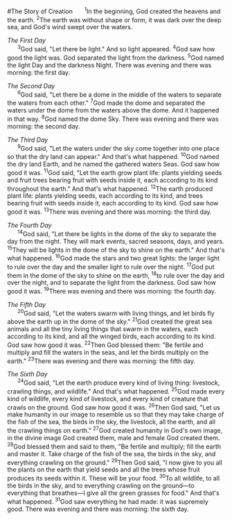 #The Story of Creation
&nbsp;&nbsp;&nbsp;&nbsp;&nbsp;&nbsp;<sup>1</sup>In the beginning, God created the heavens and the earth. <sup>2</sup>The earth was without shape or form, it was dark over the deep sea, and God's wind swept over the waters.

*The First Day*<br>
&nbsp;&nbsp;&nbsp;&nbsp;&nbsp;&nbsp;<sup>3</sup>God said, "Let there be light." And so light appeared. <sup>4</sup>God saw how good the light was. God separated the light from the darkness. <sup>5</sup>God named the light Day and the darkness Night. There was evening and there was morning: the first day.

*The Second Day*<br>
&nbsp;&nbsp;&nbsp;&nbsp;&nbsp;&nbsp;<sup>6</sup>God said, "Let there be a dome in the middle of the waters to separate the waters from each other." <sup>7</sup>God made the dome and separated the waters under the dome from the waters above the dome. And it happened in that way. <sup>8</sup>God named the dome Sky. There was evening and there was morning: the second day.

*The Third Day*<br>
&nbsp;&nbsp;&nbsp;&nbsp;&nbsp;&nbsp;<sup>9</sup>God said, "Let the waters under the sky come together into one place so that the dry land can appear." And that's what happened. <sup>10</sup>God named the dry land Earth, and he named the gathered waters Seas. God saw how good it was. <sup>11</sup>God said, "Let the earth grow plant life: plants yielding seeds and fruit trees bearing fruit with seeds inside it, each according to its kind throughout the earth." And that's what happened. <sup>12</sup>The earth produced plant life: plants yielding seeds, each according to its kind, and trees bearing fruit with seeds inside it, each according to its kind. God saw how good it was. <sup>13</sup>There was evening and there was morning: the third day.

*The Fourth Day*<br>
&nbsp;&nbsp;&nbsp;&nbsp;&nbsp;&nbsp;<sup>14</sup>God said, "Let there be lights in the dome of the sky to separate the day from the night. They will mark events, sacred seasons, days, and years. <sup>15</sup>They will be lights in the dome of the sky to shine on the earth." And that's what happened. <sup>16</sup>God made the stars and two great lights: the larger light to rule over the day and the smaller light to rule over the night. <sup>17</sup>God put them in the dome of the sky to shine on the earth, <sup>18</sup>to rule over the day and over the night, and to separate the light from the darkness. God saw how good it was. <sup>19</sup>There was evening and there was morning: the fourth day.

*The Fifth Day*<br>
&nbsp;&nbsp;&nbsp;&nbsp;&nbsp;&nbsp;<sup>20</sup>God said, "Let the waters swarm with living things, and let birds fly above the earth up in the dome of the sky." <sup>21</sup>God created the great sea animals and all the tiny living things that swarm in the waters, each according to its kind, and all the winged birds, each according to its kind. God saw how good it was. <sup>22</sup>Then God blessed them: "Be fertile and multiply and fill the waters in the seas, and let the birds multiply on the earth." <sup>23</sup>There was evening and there was morning: the fifth day.

*The Sixth Day*<br>
&nbsp;&nbsp;&nbsp;&nbsp;&nbsp;&nbsp;<sup>24</sup>God said, "Let the earth produce every kind of living thing: livestock, crawling things, and wildlife." And that's what happened. <sup>25</sup>God made every kind of wildlife, every kind of livestock, and every kind of creature that crawls on the ground. God saw how good it was. <sup>26</sup>Then God said, "Let us make humanity in our image to resemble us so that they may take charge of the fish of the sea, the birds in the sky, the livestock, all the earth, and all the crawling things on earth." <sup>27</sup>God created humanity in God's own image, in the divine image God created them, male and female God created them. <sup>28</sup>God blessed them and said to them, "Be fertile and multiply; fill the earth and master it. Take charge of the fish of the sea, the birds in the sky, and everything crawling on the ground." <sup>29</sup>Then God said, "I now give to you all the plants on the earth that yield seeds and all the trees whose fruit produces its seeds within it. These will be your food. <sup>30</sup>To all wildlife, to all the birds in the sky, and to everything crawling on the ground—to everything that breathes—I give all the green grasses for food." And that's what happened. <sup>31</sup>God saw everything he had made: it was supremely good. There was evening and there was morning: the sixth day.